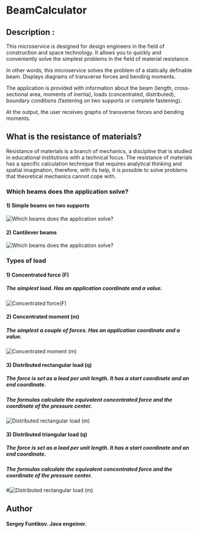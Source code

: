 # BeamCalculator
## Description :
This microservice is designed for design engineers in the field of construction and space technology. It allows you to quickly and conveniently solve the simplest problems in the field of material resistance.

In other words, this microservice solves the problem of a statically definable beam. Displays diagrams of transverse forces and bending moments.

The application is provided with information about the beam (length, cross-sectional area, moments of inertia), loads (concentrated, distributed), boundary conditions (fastening on two supports or complete fastening).

At the output, the user receives graphs of transverse forces and bending moments.

## What is the resistance of materials?
Resistance of materials is a branch of mechanics, a discipline
that is studied in educational institutions with a technical focus. 
The resistance of materials has a specific calculation technique that requires analytical thinking and spatial imagination, 
therefore, with its help, it is possible to solve problems that theoretical mechanics cannot cope with.

### Which beams does the application solve?
#### 1) Simple beams on two supports
![Which beams does the application solve?](http://sopromat.xyz/static/lectures/2161/balka.PNG)
#### 2) Cantilever beams
![Which beams does the application solve?](http://sopromat.xyz/static/lectures/2161/cantilever-beam.PNG)

### Types of load
#### 1) Concentrated force (F)
##### The simplest load. Has an application coordinate and a value.
![Concentrated force(F)](https://isopromat.ru/wp-content/uploads/is-1172.png)
#### 2) Concentrated moment (m)
##### The simplest a couple of forces. Has an application coordinate and a value.
![Concentrated moment (m)](https://isopromat.ru/wp-content/uploads/is-1169.png)
#### 3) Distributed rectangular load (q)
##### The force is set as a load per unit length. It has a start coordinate and an end coordinate. 
##### The formulas calculate the equivalent concentrated force and the coordinate of the pressure center.
![Distributed rectangular load (m)](https://isopromat.ru/wp-content/uploads/is-1175.png)
#### 3) Distributed triangular load (q)
##### The force is set as a load per unit length. It has a start coordinate and an end coordinate.
##### The formulas calculate the equivalent concentrated force and the coordinate of the pressure center.
#![Distributed rectangular load (m)](https://www.teoretmeh.ru/Stattest/c9_05.gif)

## Author
#### Sergey Funtikov. Java engeiner.
